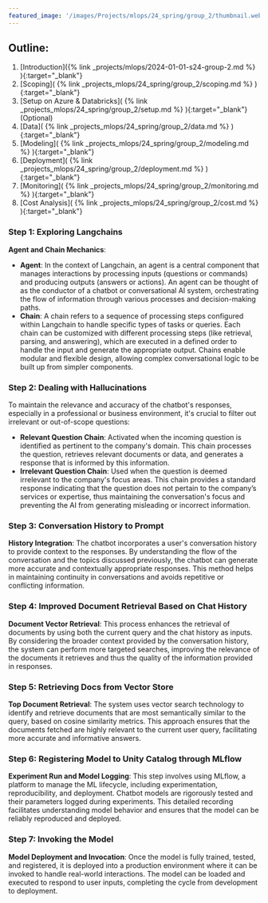 ```yaml
---
featured_image: '/images/Projects/mlops/24_spring/group_2/thumbnail.webp'
---
```


## Outline:

1. [Introduction]({% link _projects/mlops/2024-01-01-s24-group-2.md %} ){:target="_blank"}<br>
2. [Scoping]( {% link _projects_mlops/24_spring/group_2/scoping.md %} ){:target="_blank"}<br>
3. [Setup on Azure & Databricks]( {% link _projects_mlops/24_spring/group_2/setup.md %} ){:target="_blank"}(Optional)<br>
4. [Data]( {% link _projects_mlops/24_spring/group_2/data.md %} ){:target="_blank"}<br>
5. [Modeling]( {% link _projects_mlops/24_spring/group_2/modeling.md %} ){:target="_blank"}<br>
6. [Deployment]( {% link _projects_mlops/24_spring/group_2/deployment.md %} ){:target="_blank"}<br>
7. [Monitoring]( {% link _projects_mlops/24_spring/group_2/monitoring.md %} ){:target="_blank"}<br>
8. [Cost Analysis]( {% link _projects_mlops/24_spring/group_2/cost.md %} ){:target="_blank"}<br>

### Step 1: Exploring Langchains

**Agent and Chain Mechanics**:
- **Agent**: In the context of Langchain, an agent is a central component that manages interactions by processing inputs (questions or commands) and producing outputs (answers or actions). An agent can be thought of as the conductor of a chatbot or conversational AI system, orchestrating the flow of information through various processes and decision-making paths.
- **Chain**: A chain refers to a sequence of processing steps configured within Langchain to handle specific types of tasks or queries. Each chain can be customized with different processing steps (like retrieval, parsing, and answering), which are executed in a defined order to handle the input and generate the appropriate output. Chains enable modular and flexible design, allowing complex conversational logic to be built up from simpler components.

### Step 2: Dealing with Hallucinations

To maintain the relevance and accuracy of the chatbot's responses, especially in a professional or business environment, it's crucial to filter out irrelevant or out-of-scope questions:
- **Relevant Question Chain**: Activated when the incoming question is identified as pertinent to the company's domain. This chain processes the question, retrieves relevant documents or data, and generates a response that is informed by this information.
- **Irrelevant Question Chain**: Used when the question is deemed irrelevant to the company's focus areas. This chain provides a standard response indicating that the question does not pertain to the company’s services or expertise, thus maintaining the conversation's focus and preventing the AI from generating misleading or incorrect information.

### Step 3: Conversation History to Prompt

**History Integration**: The chatbot incorporates a user's conversation history to provide context to the responses. By understanding the flow of the conversation and the topics discussed previously, the chatbot can generate more accurate and contextually appropriate responses. This method helps in maintaining continuity in conversations and avoids repetitive or conflicting information.

### Step 4: Improved Document Retrieval Based on Chat History

**Document Vector Retrieval**: This process enhances the retrieval of documents by using both the current query and the chat history as inputs. By considering the broader context provided by the conversation history, the system can perform more targeted searches, improving the relevance of the documents it retrieves and thus the quality of the information provided in responses.

### Step 5: Retrieving Docs from Vector Store

**Top Document Retrieval**: The system uses vector search technology to identify and retrieve documents that are most semantically similar to the query, based on cosine similarity metrics. This approach ensures that the documents fetched are highly relevant to the current user query, facilitating more accurate and informative answers.


### Step 6: Registering Model to Unity Catalog through MLflow

**Experiment Run and Model Logging**: This step involves using MLflow, a platform to manage the ML lifecycle, including experimentation, reproducibility, and deployment. Chatbot models are rigorously tested and their parameters logged during experiments. This detailed recording facilitates understanding model behavior and ensures that the model can be reliably reproduced and deployed.

### Step 7: Invoking the Model

**Model Deployment and Invocation**: Once the model is fully trained, tested, and registered, it is deployed into a production environment where it can be invoked to handle real-world interactions. The model can be loaded and executed to respond to user inputs, completing the cycle from development to deployment.